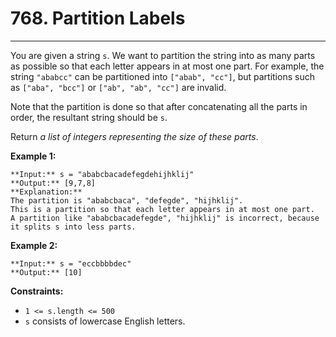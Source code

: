 # 768. Partition Labels

---

You are given a string `s`. We want to partition the string into as many parts as possible so that each letter appears in at most one part. For example, the string `"ababcc"` can be partitioned into `["abab", "cc"]`, but partitions such as `["aba", "bcc"]` or `["ab", "ab", "cc"]` are invalid.

Note that the partition is done so that after concatenating all the parts in order, the resultant string should be `s`.

Return _a list of integers representing the size of these parts_.

 

**Example 1:**
    
    **Input:** s = "ababcbacadefegdehijhklij"
    **Output:** [9,7,8]
    **Explanation:**
    The partition is "ababcbaca", "defegde", "hijhklij".
    This is a partition so that each letter appears in at most one part.
    A partition like "ababcbacadefegde", "hijhklij" is incorrect, because it splits s into less parts.

**Example 2:**
    
    **Input:** s = "eccbbbbdec"
    **Output:** [10]

 

**Constraints:**

  * `1 <= s.length <= 500`
  * `s` consists of lowercase English letters.


